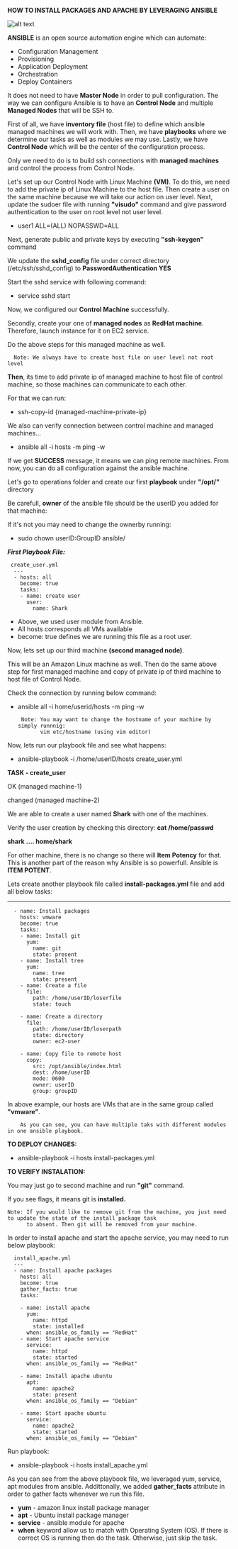    ****HOW TO INSTALL PACKAGES AND APACHE BY LEVERAGING ANSIBLE****


   ![alt text](https://github.com/tanersa/ansible/blob/feature/ansible-install/Ansible-8.png)


   **ANSIBLE** is an open source automation engine which can automate:
   
   -  Configuration Management
   -  Provisioning
   -  Application Deployment
   -  Orchestration
   -  Deploy Containers


   It does not need to have **Master Node** in order to pull configuration.
   The way we can configure Ansible is to have an **Control Node** and multiple **Managed Nodes** that will be SSH to.
   
   First of all, we have **inventory file** (host file) to define which ansible managed machines we will work with. Then, we have **playbooks** where we determine our 
   tasks as well as modules we may use. Lastly, we have **Control Node** which will be the center of the configuration process.
   
   Only we need to do is to build ssh connections with **managed machines** and control the process from Control Node.
   
   Let's set up our Control Node with Linux Machine **(VM)**. To do this, we need to add the private ip of Linux Machine to the host file.
   Then create a user on the same machine because we will take our action on user level. 
   Next, update the sudoer file with running **"visudo"** command and give password authentication to the user on root level not user level.
   
   -  user1    ALL=(ALL)     NOPASSWD=ALL

   Next, generate public and private keys by executing **"ssh-keygen"** command
   
   We update the **sshd_config** file under correct directory (/etc/ssh/sshd_config) to **PasswordAuthentication  YES**
   
   Start the sshd service with following command:
   -  service sshd start
   
   Now, we configured our **Control Machine** successfully.
   
   Secondly, create your one of **managed nodes** as **RedHat machine**. Therefore, launch instance for it on EC2 service. 
   
   Do the above steps for this managed machine as well.
   
      Note: We always have to create host file on user level not root level
      
**Then**, its time to add private ip of managed machine to host file of control machine, so those machines can communicate to each other.

   For that we can run:  
   -  ssh-copy-id {managed-machine-private-ip}

   We also can verify connection between control machine and managed machines...
   -  ansible all -i hosts -m ping -w


  If we get **SUCCESS** message, it means we can ping remote machines. From now, you can do all configuration against the ansible machine.
  
  Let's go to operations folder and create our first **playbook** under **"/opt/"** directory
  
  Be carefull, **owner** of the ansible file should be the userID you added for that machine:
  
  If it's not you may need to change the ownerby running:
  
   -  sudo chown userID:GroupID ansible/  

**_First Playbook File:_**
     
     create_user.yml 
      ---
      - hosts: all
        become: true
        tasks:
        - name: create user
          user:
            name: Shark
    
   -  Above, we used user module from Ansible.
   -  All hosts corresponds all VMs available
   -  become: true defines we are running this file as a root user.
   
   Now, lets set up our third machine **(second managed node)**.
   
   This will be an Amazon Linux machine as well. Then do the same above step for first managed machine and copy of private ip of third machine to host file of          Control Node.
   
   Check the connection by running below command:
   -  ansible all -i home/userid/hosts -m ping -w
   
           Note: You may want to change the hostname of your machine by simply runnnig:
                 vim etc/hostname (using vim editor)    
                 
                 
  Now, lets run our playbook file and see what happens:
    
   -  ansible-playbook -i /home/userID/hosts create_user.yml

 **TASK - create_user**
 
 OK         (managed machine-1)
 
 changed    (managed machine-2)

   We are able to create a user named **Shark** with one of the machines. 

   Verify the user creation by checking this directory:
   **cat /home/passwd**

   **shark .... home/shark**
   
   For other machine, there is no change so there will **Item Potency** for that.
   This is another part of the reason why Ansible is so powerfull.
   Ansible is **ITEM POTENT**.
   
   Lets create another playbook file called **install-packages.yml** file and add all below tasks:
   -  ---
      - name: Install packages
        hosts: vmware
        become: true
        tasks:
        - name: Install git
          yum:
            name: git
            state: present
        - name: Install tree
          yum:
            name: tree
            state: present
        - name: Create a file
          file:
            path: /home/userID/loserfile
            state: touch

        - name: Create a directory
          file:
            path: /home/userID/loserpath
            state: directory
            owner: ec2-user

        - name: Copy file to remote host
          copy:
            src: /opt/ansible/index.html
            dest: /home/userID
            mode: 0600
            owner: userID
            group: groupID 
   
   In above example, our hosts are VMs that are in the same group called **"vmware"**.
   
        As you can see, you can have multiple taks with different modules in one ansible playbook.
   
   
   **TO DEPLOY CHANGES:**
     
   -  ansible-playbook -i hosts install-packages.yml

   **TO VERIFY INSTALATION:**

You may just go to second machine and run **"git"** command. 

If you see flags, it means git is **installed.**

    Note: If you would like to remove git from the machine, you just need to update the state of the install package task 
          to absent. Then git will be removed from your machine.
          
  In order to install apache and start the apache service, you may need to run below playbook:
      
      install_apache.yml
      --- 
      - name: Install apache packages 
        hosts: all
        become: true 
        gather_facts: true
        tasks:

        - name: install apache 
          yum:
            name: httpd 
            state: installed
          when: ansible_os_family == "RedHat"
        - name: Start apache service 
          service:
            name: httpd 
            state: started 
          when: ansible_os_family == "RedHat"

        - name: Install apache ubuntu
          apt: 
            name: apache2
            state: present
          when: ansible_os_family == "Debian" 

        - name: Start apache ubuntu
          service:
            name: apache2
            state: started 
          when: ansible_os_family == "Debian"
   
   Run playbook:
   -  ansible-playbook -i hosts install_apache.yml   
   
  As you can see from the above playbook file, we leveraged yum, service, apt modules from ansible. Addittonally, we added **gather_facts**
  attribute in order to gather facts whenever we run this file. 
  
   -  **yum** - amazon linux install package manager
   -  **apt** - Ubuntu install package manager
   -  **service** -  ansible module for apache
   -  **when** keyword allow us to match with Operating System (OS). If there is correct OS is running then do the task. Otherwise, just skip the task. 
  
   
   
   
   
   
   
   
   
   
   
   
   
